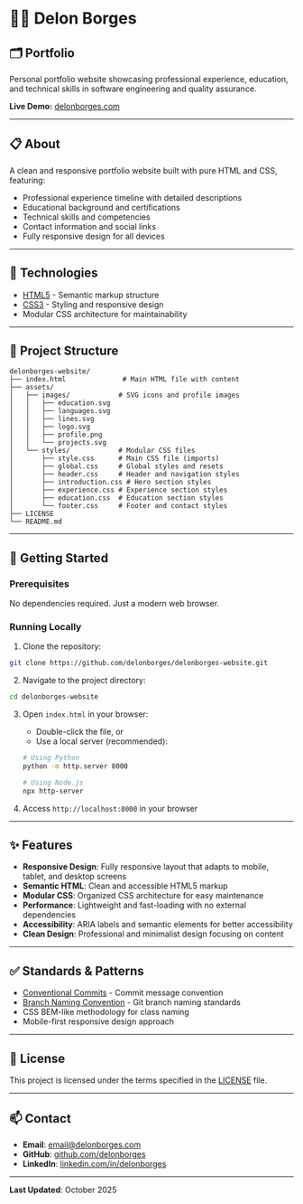 # 👨‍💻 Delon Borges

## 🗂 Portfolio

Personal portfolio website showcasing professional experience, education, and technical skills in software engineering and quality assurance.

**Live Demo:** [delonborges.com](https://delonborges.com)

---

## 📋 About

A clean and responsive portfolio website built with pure HTML and CSS, featuring:

- Professional experience timeline with detailed descriptions
- Educational background and certifications
- Technical skills and competencies
- Contact information and social links
- Fully responsive design for all devices

---

## 💾 Technologies

- [HTML5](https://developer.mozilla.org/pt-BR/docs/Web/HTML) - Semantic markup structure
- [CSS3](https://developer.mozilla.org/pt-BR/docs/Web/CSS) - Styling and responsive design
- Modular CSS architecture for maintainability

---

## 📁 Project Structure

```
delonborges-website/
├── index.html              # Main HTML file with content
├── assets/
│   ├── images/            # SVG icons and profile images
│   │   ├── education.svg
│   │   ├── languages.svg
│   │   ├── lines.svg
│   │   ├── logo.svg
│   │   ├── profile.png
│   │   └── projects.svg
│   └── styles/            # Modular CSS files
│       ├── style.css      # Main CSS file (imports)
│       ├── global.css     # Global styles and resets
│       ├── header.css     # Header and navigation styles
│       ├── introduction.css # Hero section styles
│       ├── experience.css # Experience section styles
│       ├── education.css  # Education section styles
│       └── footer.css     # Footer and contact styles
├── LICENSE
└── README.md
```

---

## 🚀 Getting Started

### Prerequisites

No dependencies required. Just a modern web browser.

### Running Locally

1. Clone the repository:
```bash
git clone https://github.com/delonborges/delonborges-website.git
```

2. Navigate to the project directory:
```bash
cd delonborges-website
```

3. Open `index.html` in your browser:
   - Double-click the file, or
   - Use a local server (recommended):
   ```bash
   # Using Python
   python -m http.server 8000
   
   # Using Node.js
   npx http-server
   ```

4. Access `http://localhost:8000` in your browser

---

## ✨ Features

- **Responsive Design**: Fully responsive layout that adapts to mobile, tablet, and desktop screens
- **Semantic HTML**: Clean and accessible HTML5 markup
- **Modular CSS**: Organized CSS architecture for easy maintenance
- **Performance**: Lightweight and fast-loading with no external dependencies
- **Accessibility**: ARIA labels and semantic elements for better accessibility
- **Clean Design**: Professional and minimalist design focusing on content

---

## ✅ Standards & Patterns

- [Conventional Commits](https://www.conventionalcommits.org/en/v1.0.0/) - Commit message convention
- [Branch Naming Convention](https://deepsource.io/blog/git-branch-naming-conventions/) - Git branch naming standards
- CSS BEM-like methodology for class naming
- Mobile-first responsive design approach

---

## 📝 License

This project is licensed under the terms specified in the [LICENSE](LICENSE) file.

---

## 📫 Contact

- **Email**: email@delonborges.com
- **GitHub**: [github.com/delonborges](https://github.com/delonborges)
- **LinkedIn**: [linkedin.com/in/delonborges](https://www.linkedin.com/in/delonborges)

---

**Last Updated**: October 2025
